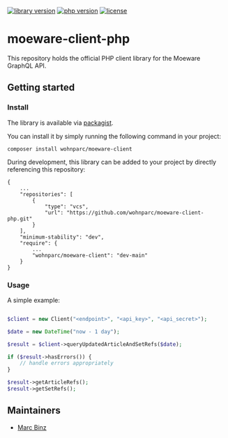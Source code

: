 
[![library version](https://img.shields.io/packagist/v/wohnparc/moeware-client)](https://packagist.org/packages/wohnparc/moeware-client)
[![php version](https://img.shields.io/packagist/dependency-v/wohnparc/moeware-client/php)](https://www.php.net/releases/index.php)
[![license](https://img.shields.io/packagist/l/wohnparc/moeware-client)](.)

# moeware-client-php

This repository holds the official PHP client library for the Moeware GraphQL API.

## Getting started

### Install

The library is available via [packagist](https://packagist.org/packages/wohnparc/moeware-client).

You can install it by simply running the following command in your project:

`composer install wohnparc/moeware-client`

During development, this library can be added to your project by directly referencing this repository:

```composer
{
    ...
    "repositories": [
        {
            "type": "vcs",
            "url": "https://github.com/wohnparc/moeware-client-php.git"
        }
    ],
    "minimum-stability": "dev",
    "require": {
        ...
        "wohnparc/moeware-client": "dev-main"
    }
}
```

### Usage

A simple example:

```php

$client = new Client("<endpoint>", "<api_key>", "<api_secret>");

$date = new DateTime("now - 1 day");

$result = $client->queryUpdatedArticleAndSetRefs($date);

if ($result->hasErrors()) {
    // handle errors appropriately
}

$result->getArticleRefs();
$result->getSetRefs();

```

## Maintainers

- [Marc Binz](https://github.com/marcbinz)
